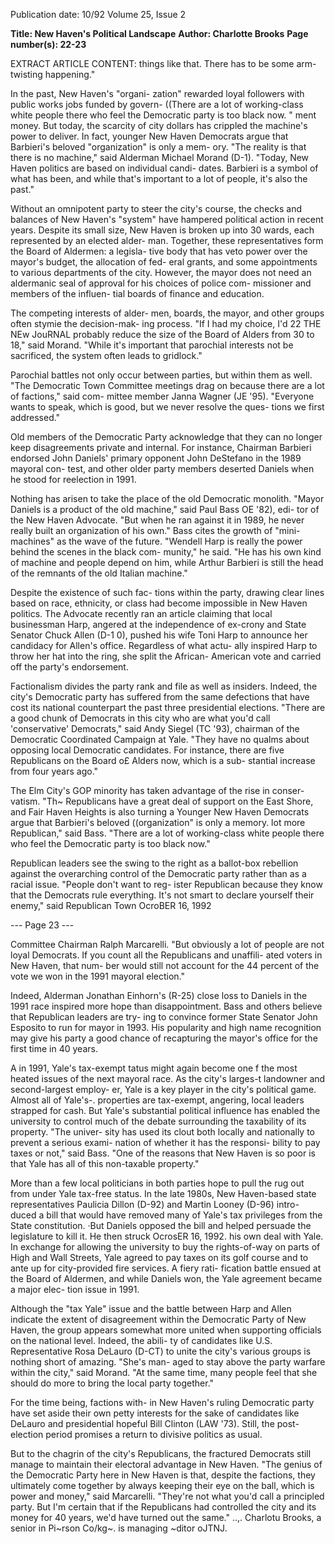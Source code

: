 Publication date: 10/92
Volume 25, Issue 2

**Title: New Haven's Political Landscape**
**Author: Charlotte Brooks**
**Page number(s): 22-23**

EXTRACT ARTICLE CONTENT:
things like that. There has to be some 
arm-twisting happening." 

In the past, New Haven's "organi-
zation" rewarded loyal followers with 
public works jobs funded by govern-
((There are a lot of 
working-class white 
people there who feel the 
Democratic party is too 
black now. " 
ment money. But today, the scarcity of 
city dollars has crippled the machine's 
power to deliver. In fact, younger New 
Haven Democrats argue that Barbieri's 
beloved "organization" is only a mem-
ory. "The reality is that there is no 
machine," said Alderman Michael 
Morand (D-1). "Today, New Haven 
politics are based on individual candi-
dates. Barbieri is a symbol of what has 
been, and while that's important to a 
lot of people, it's also the past." 

Without an omnipotent party to 
steer the city's course, the checks and 
balances of New Haven's "system" have 
hampered political action in recent 
years. Despite its small size, New 
Haven is broken up into 30 wards, 
each represented by an elected alder-
man. Together, these representatives 
form the Board of Aldermen: a legisla-
tive body that has veto power over the 
mayor's budget, the allocation of fed-
eral grants, and some appointments to 
various departments of the city. However, the mayor 
does not need an aldermanic seal of 
approval for his choices of police com-
missioner and members of the influen-
tial boards of finance and education. 

The competing interests of alder-
men, boards, the mayor, and other 
groups often stymie the decision-mak-
ing process. "If I had my choice, I'd 
22 THE NEw JouRNAL 
probably reduce the size of the Board 
of Alders from 30 to 18," said 
Morand. "While it's important that 
parochial interests not be sacrificed, 
the system often leads to gridlock." 

Parochial battles not only occur 
between parties, but within them as 
well. 
"The 
Democratic 
Town 
Committee meetings drag on because 
there are a lot of factions," said com-
mittee member Janna Wagner (JE 
'95). "Everyone wants to speak, which 
is good, but we never resolve the ques-
tions we first addressed." 

Old members of the Democratic 
Party acknowledge that they can no 
longer keep disagreements private and 
internal. 
For 
instance, 
Chairman Barbieri endorsed John 
Daniels' primary opponent John 
DeStefano in the 1989 mayoral con-
test, and other older party members 
deserted Daniels when he stood for 
reelection in 1991. 

Nothing has arisen to take the 
place of the old Democratic monolith. 
"Mayor Daniels is a product of the old 
machine," said Paul Bass OE '82), edi-
tor of the New Haven Advocate. "But 
when he ran against it in 1989, he 
never really built an organization of his 
own." Bass cites the growth of "mini-
machines" as the wave of the future. 
"Wendell Harp is really the power 
behind the scenes in the black com-
munity," he said. "He has his own 
kind of machine and people depend 
on him, while Arthur Barbieri is still 
the head of the remnants of the old 
Italian machine." 

Despite the existence of such fac-
tions within the party, drawing clear 
lines based on race, ethnicity, or class 
had become impossible in New Haven 
politics. The Advocate recently ran an 
article claiming that local businessman 
Harp, angered at the independence of 
ex-crony and State Senator Chuck 
Allen (D-1 0), pushed his wife Toni 
Harp to announce her candidacy for 
Allen's office. Regardless of what actu-
ally inspired Harp to throw her hat 
into the ring, she split the African-
American vote and carried off the 
party's endorsement. 

Factionalism divides the party 
rank and file as well as insiders. 
Indeed, the city's Democratic party has 
suffered from the same defections that 
have cost its national counterpart the 
past three presidential elections. 
"There are a good chunk of 
Democrats in this city who are what 
you'd call 'conservative' Democrats," 
said Andy Siegel (TC '93), chairman 
of the Democratic Coordinated 
Campaign at Yale. "They have no 
qualms 
about 
opposing 
local 
Democratic candidates. For instance, 
there are five Republicans on the 
Board o£ Alders now, which is a sub-
stantial increase from four years ago." 

The Elm City's GOP minority has 
taken advantage of the rise in conser-
vatism. "Th~ Republicans have a great 
deal of support on the East Shore, and 
Fair Haven Heights is also turning a 
Younger New Haven 
Democrats argue that 
Barbieri's beloved 
((organization" is only a 
memory. 
lot more Republican," said Bass. 
"There are a lot of working-class white 
people there who feel the Democratic 
party is too black now." 

Republican leaders see the swing 
to the right as a ballot-box rebellion 
against the overarching control of the 
Democratic party rather than as a 
racial issue. "People don't want to reg-
ister Republican because they know 
that the Democrats rule everything. 
It's not smart to declare yourself their 
enemy," said Republican Town 
OcroBER 16, 1992 


--- Page 23 ---

Committee 
Chairman 
Ralph 
Marcarelli. "But obviously a lot of 
people are not loyal Democrats. If you 
count all the Republicans and unaffili-
ated voters in New Haven, that num-
ber would still not account for the 44 
percent of the vote we won in the 
1991 mayoral election." 

Indeed, Alderman Jonathan 
Einhorn's (R-25) close loss to Daniels 
in the 1991 race inspired more hope 
than disappointment. Bass and others 
believe that Republican leaders are try-
ing to convince former State Senator 
John Esposito to run for mayor in 
1993. His popularity and high name 
recognition may give his party a good 
chance of recapturing the mayor's 
office for the first time in 40 years. 

A 
in 1991, Yale's tax-exempt 
tatus might again become one 
f the most heated issues of the 
next mayoral race. As the city's larges-t 
landowner and second-largest employ-
er, Yale is a key player in the city's 
political game. Almost all of Yale's-. 
properties are tax-exempt, angering, 
local leaders strapped for cash. But 
Yale's substantial political influence 
has enabled the university to control 
much of the debate surrounding the 
taxability of its property. "The univer-
sity has used its clout both locally and 
nationally to prevent a serious exami-
nation of whether it has the responsi-
bility to pay taxes or not," said Bass. 
"One of the reasons that New Haven 
is so poor is that Yale has all of this 
non-taxable property." 

More than a few local politicians 
in both parties hope to pull the rug 
out from under Yale tax-free status. In 
the late 1980s, New Haven-based state 
representatives Paulicia Dillon (D-92) 
and Martin Looney (D-96) intro-
duced a bill that would have removed 
many of Yale's tax privileges from the 
State constitution. ·But Daniels 
opposed the bill and helped persuade 
the legislature to kill it. He then struck 
OcrosER 16, 1992. 
his own deal with Yale. In exchange for 
allowing the university to buy the 
rights-of-way on parts of High and 
Wall Streets, Yale agreed to pay taxes 
on its golf course and to ante up for 
city-provided fire services. A fiery rati-
fication battle ensued at the Board of 
Aldermen, and while Daniels won, the 
Yale agreement became a major elec-
tion issue in 1991. 

Although the "tax Yale" issue and 
the battle between Harp and Allen 
indicate the extent of disagreement 
within the Democratic Party of New 
Haven, the group appears somewhat 
more united when supporting officials 
on the national level. Indeed, the abili-
ty 
of 
candidates 
like 
U.S. 
Representative Rosa DeLauro (D-CT) 
to unite the city's various groups is 
nothing short of amazing. "She's man-
aged to stay above the party warfare 
within the city," said Morand. "At the 
same time, many people feel that she 
should do more to bring the local 
party together." 

For the time being, factions with-
in New Haven's ruling Democratic 
party have set aside their own petty 
interests for the sake of candidates like 
DeLauro and presidential hopeful Bill 
Clinton (LAW '73). Still, the post-
election period promises a return to 
divisive politics as usual. 

But to the chagrin of the city's 
Republicans, the fractured Democrats 
still manage to maintain their electoral 
advantage in New Haven. "The genius 
of the Democratic Party here in New 
Haven is that, despite the factions, 
they ultimately come together by 
always keeping their eye on the ball, 
which is power and money," said 
Marcarelli. "They're not what you'd 
call a principled party. But I'm certain 
that if the Republicans had controlled 
the city and its money for 40 years, 
we'd have turned out the same." ..,. 
Charlotu Brooks, a senior in Pi~rson 
Co/kg~. is managing ~ditor oJTNJ.